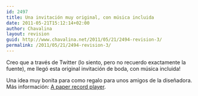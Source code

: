 ```yaml
---
id: 2497
title: Una invitación muy original, con música incluida
date: 2011-05-21T15:12:14+02:00
author: Chavalina
layout: revision
guid: http://www.chavalina.net/2011/05/21/2494-revision-3/
permalink: /2011/05/21/2494-revision-3/
---
```

Creo que a través de Twitter (lo siento, pero no recuerdo exactamente la fuente), me llegó esta original invitación de boda, con música incluida!

Una idea muy bonita para como regalo para unos amigos de la diseñadora. Más información: [A paper record player](http://kellianderson.com/blog/2011/04/a-paper-record-player/).